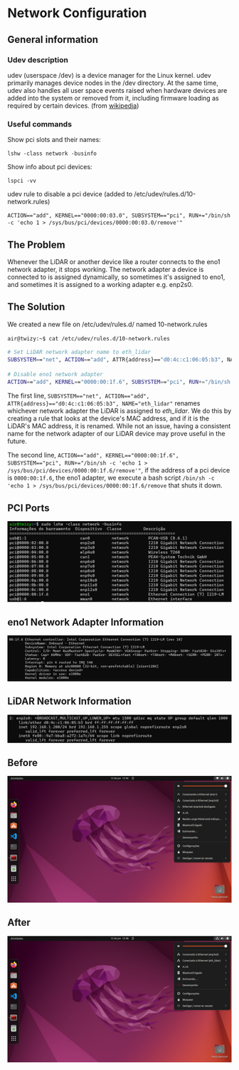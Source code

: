 # Network Configuration

## General information
### Udev description
udev (userspace /dev) is a device manager for the Linux kernel. udev primarily manages device nodes in the /dev directory. At the same time, udev also handles all user space events raised when hardware devices are added into the system or removed from it, including firmware loading as required by certain devices. (from [wikipedia](https://en.wikipedia.org/wiki/Udev))

### Useful commands
Show pci slots and their names:
```
lshw -class network -businfo
```
Show info about pci devices:
```
lspci -vv
```

udev rule to disable a pci device (added to /etc/udev/rules.d/10-network.rules)
```
ACTION=="add", KERNEL=="0000:00:03.0", SUBSYSTEM=="pci", RUN+="/bin/sh -c 'echo 1 > /sys/bus/pci/devices/0000:00:03.0/remove'"
```

## The Problem
Whenever the LiDAR or another device like a router connects to the eno1 network adapter, it stops working. The network adapter a device is connected to is assigned dynamically, so sometimes it's assigned to eno1, and sometimes it is assigned to a working adapter e.g. enp2s0.
## The Solution
We created a new file on /etc/udev/rules.d/ named 10-network.rules

`air@twizy:~$ cat /etc/udev/rules.d/10-network.rules`
```bash
# Set LiDAR network adapter name to eth_lidar
SUBSYSTEM=="net", ACTION=="add", ATTR{address}=="d0:4c:c1:06:05:b3", NAME="eth_lidar"

# Disable eno1 network adapter
ACTION=="add", KERNEL=="0000:00:1f.6", SUBSYSTEM=="pci", RUN+="/bin/sh -c 'echo 1 > /sys/bus/pci/devices/0000:00:1f.6/remove'"
```

The first line, `SUBSYSTEM=="net", ACTION=="add", ATTR{address}=="d0:4c:c1:06:05:b3", NAME="eth_lidar"` renames whichever network adapter the LiDAR is assigned to *eth_lidar*. We do this by creating a rule that looks at the device's MAC address, and if it is the LiDAR's MAC address, it is renamed. While not an issue, having a consistent name for the network adapter of our LiDAR device may prove useful in the future.

The second line, `ACTION=="add", KERNEL=="0000:00:1f.6", SUBSYSTEM=="pci", RUN+="/bin/sh -c 'echo 1 > /sys/bus/pci/devices/0000:00:1f.6/remove'"`, if the address of a pci device is `0000:00:1f.6`, the eno1 adapter, we execute a bash script `/bin/sh -c 'echo 1 > /sys/bus/pci/devices/0000:00:1f.6/remove` that shuts it down.

## PCI Ports
![Pasted%20image%2020240612160309.png](images/Pasted%20image%2020240612160309.png)
## eno1 Network Adapter Information
![Pasted%20image%2020240612160401.png](images/Pasted%20image%2020240612160401.png)

## LiDAR Network Information
![Pasted%20image%2020240612160500.png](images/Pasted%20image%2020240612160500.png)

## Before
![Captura%20de%20tela%20de%202024-06-12%2015-46-31.png](images/Captura%20de%20tela%20de%202024-06-12%2015-46-31.png)
## After
![Captura%20de%20tela%20de%202024-06-12%2015-48-26.png](images/Captura%20de%20tela%20de%202024-06-12%2015-48-26.png)

